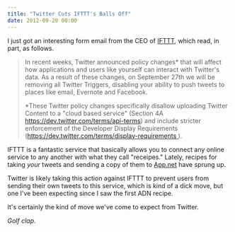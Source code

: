 ```yaml
---
title: "Twitter Cuts IFTTT's Balls Off"
date: 2012-09-20 00:00
---
```


<p>I just got an interesting form email from the CEO of <a href="https://ifttt.com">IFTTT</a>, which read, in part, as follows.</p>

<blockquote>
  <p>In recent weeks, Twitter announced policy changes* that will affect how applications and users like yourself can interact with Twitter's data. As a result of these changes, on September 27th we will be removing all Twitter Triggers, disabling your ability to push tweets to places like email, Evernote and Facebook. </p>
  
  <p>*These Twitter policy changes specifically disallow uploading Twitter Content to a "cloud based service" (Section 4A <a href="https://dev.twitter.com/terms/api-terms">https://dev.twitter.com/terms/api-terms</a>) and include stricter enforcement of the Developer Display Requirements (<a href="https://dev.twitter.com/terms/display-requirements">https://dev.twitter.com/terms/display-requirements
  </a>).</p>

</blockquote>

<p>IFTTT is a fantastic service that basically allows you to connect any online service to any another with what they call "receipes." Lately, recipes for taking <em>your</em> tweets and sending a copy of them to <a href="https://alpha.app.net/global/">App.net</a> have sprung up. </p>

<p>Twitter is likely taking this action against IFTTT to prevent users from sending their own tweets to this service, which is kind of a dick move, but one I've been expecting since I saw the first ADN recipe. </p>

<p>It's certainly the kind of move we've come to expect from Twitter.</p>

<p><em>Golf clap</em>.</p>

<!-- more -->

